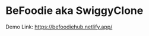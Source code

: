 # BeFoodie aka SwiggyClone
Demo Link: https://befoodiehub.netlify.app/


<!-- ![Screenshot 2023-04-26 095831](https://github.com/codewithnadeem14502/BeFoodie/assets/105824474/0d4f399c-70d8-4afe-8b71-6df010970e50) -->

